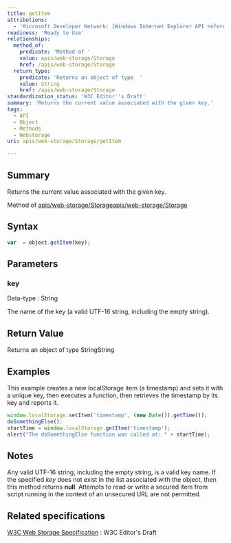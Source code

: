 ```yaml
---
title: getItem
attributions:
  - 'Microsoft Developer Network: [Windows Internet Explorer API reference Article](http://msdn.microsoft.com/en-us/library/ie/hh828809%28v=vs.85%29.aspx)'
readiness: 'Ready to Use'
relationships:
  method_of:
    predicate: 'Method of '
    value: apis/web-storage/Storage
    href: /apis/web-storage/Storage
  return_type:
    predicate: 'Returns an object of type  '
    value: String
    href: /apis/web-storage/Storage
standardization_status: 'W3C Editor''s Draft'
summary: 'Returns the current value associated with the given key.'
tags:
  - API
  - Object
  - Methods
  - Webstorage
uri: apis/web-storage/Storage/getItem

---
```

## Summary

Returns the current value associated with the given key.

Method of [apis/web-storage/Storage](/apis/web-storage/Storage)[apis/web-storage/Storage](/apis/web-storage/Storage)

## Syntax

``` js
var  = object.getItem(key);
```

## Parameters

### key

 Data-type
:   String

 The name of the key (a valid UTF-16 string, including the empty string).

## Return Value

Returns an object of type StringString

## Examples

This example creates a new localStorage item (a timestamp) and sets it with a unique key, then executes a function, then retrieves the timestamp by its key and reports it.

``` js
window.localStorage.setItem('timestamp', (new Date()).getTime());
doSomethingElse();
startTime = window.localStorage.getItem('timestamp');
alert("The doSomethingElse function was called at: " + startTime);
```

## Notes

Any valid UTF-16 string, including the empty string, is a valid key name. If the specified *key* does not exist in the list associated with the object, then this method returns **null**. Attempts to read or write a secured item from script running in the context of an unsecured URL are not permitted.

## Related specifications

[W3C Web Storage Specification](http://dev.w3.org/html5/webstorage)
:   W3C Editor's Draft
